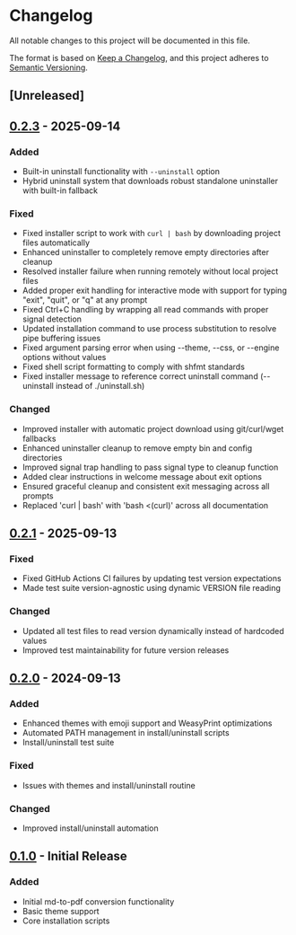# Changelog

All notable changes to this project will be documented in this file.

The format is based on [Keep a Changelog](https://keepachangelog.com/en/1.0.0/),
and this project adheres to [Semantic Versioning](https://semver.org/spec/v2.0.0.html).

## [Unreleased]

## [0.2.3] - 2025-09-14

### Added
- Built-in uninstall functionality with `--uninstall` option
- Hybrid uninstall system that downloads robust standalone uninstaller with built-in fallback

### Fixed
- Fixed installer script to work with `curl | bash` by downloading project files automatically
- Enhanced uninstaller to completely remove empty directories after cleanup
- Resolved installer failure when running remotely without local project files
- Added proper exit handling for interactive mode with support for typing "exit", "quit", or "q" at any prompt
- Fixed Ctrl+C handling by wrapping all read commands with proper signal detection
- Updated installation command to use process substitution to resolve pipe buffering issues
- Fixed argument parsing error when using --theme, --css, or --engine options without values
- Fixed shell script formatting to comply with shfmt standards
- Fixed installer message to reference correct uninstall command (--uninstall instead of ./uninstall.sh)

### Changed
- Improved installer with automatic project download using git/curl/wget fallbacks
- Enhanced uninstaller cleanup to remove empty bin and config directories
- Improved signal trap handling to pass signal type to cleanup function
- Added clear instructions in welcome message about exit options
- Ensured graceful cleanup and consistent exit messaging across all prompts
- Replaced 'curl | bash' with 'bash <(curl)' across all documentation

## [0.2.1] - 2025-09-13

### Fixed
- Fixed GitHub Actions CI failures by updating test version expectations
- Made test suite version-agnostic using dynamic VERSION file reading

### Changed
- Updated all test files to read version dynamically instead of hardcoded values
- Improved test maintainability for future version releases

## [0.2.0] - 2024-09-13

### Added
- Enhanced themes with emoji support and WeasyPrint optimizations
- Automated PATH management in install/uninstall scripts
- Install/uninstall test suite

### Fixed
- Issues with themes and install/uninstall routine

### Changed
- Improved install/uninstall automation

## [0.1.0] - Initial Release

### Added
- Initial md-to-pdf conversion functionality
- Basic theme support
- Core installation scripts

[0.2.3]: https://github.com/your-username/md-to-pdf/compare/v0.2.1...v0.2.3
[0.2.1]: https://github.com/your-username/md-to-pdf/compare/v0.2.0...v0.2.1
[0.2.0]: https://github.com/your-username/md-to-pdf/compare/v0.1.0...v0.2.0
[0.1.0]: https://github.com/your-username/md-to-pdf/releases/tag/v0.1.0
